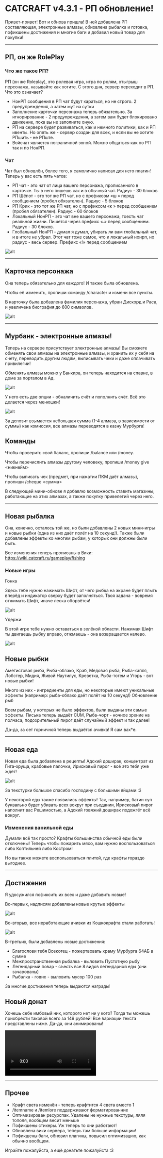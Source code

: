 # CATCRAFT v4.3.1 - РП обновление!

Привет-привет! Вот и обнова пришла! В ней добавлена РП составляющая, электронные алмазы, обновлена рыбалка и готовка, пофикшены достижения и многие баги и добавил новый товар для покупки!

***

## РП, он же RolePlay

### Что же такое РП?

РП (он же Roleplay), это ролевая игра, игра по ролям, отыгрыш персонажа, называйте как хотите. С этого дня, сервер переходит в РП. Что это означает?

- НонРП сообщения в РП чат будут караться, но не строго. 2 предупреждения, а затем мут на сутки
- Заполнение карточки персонажа теперь обязательно. За игнорирование - 2 предупреждения, а затем вам будет блокировано движение, пока вы не заполните оную.
- РП на сервере будет развиваться, как и немного политики, как и РП ивенты. Но опять же - сервер создан для всех, и если вы не хотите РПшить - не РПште.
- Войсчат является пограничной зоной. Можно общаться как по РП так и по НонРП.

### Чат

Чат был обновлён, более того, я самолично написал для него плагин! Теперь у вас есть пять чатов:

- РП чат - это чат от лица вашего персонажа, прописанного в карточке. Ты в него пишешь как и в обычный чат. Радиус - 30 блоков
- РП Шёпот - это тот же РП чат, но с префиксом «ш » перед сообщением (пробел обязателен). Радиус - 5 блоков
- РП Крик - это тот же РП чат, но с префиксом «к » перед сообщением (пробел обязателен). Радиус - 60 блоков
- Локальный НонРП - это чат вне вашего персонажа, тоесть чат реальной жизни. Пишется через префикс «.» перед сообщением. Радиус - 30 блоков.
- Глобальный НонРП - думал я думал, убирать ли вам глобальный чат, и в итоге не убрал. Этот чат тоже самое, что и локальный нонрп, но радиус - весь сервер. Префикс «!» перед сообщением

![alt](/assets/updates/4season/4_3_1/chat.jpg)

***

## Карточка персонажа

Она теперь обязательно для каждого! И также была обновлена.

Чтобы её изменить, пропиши команду /character и измени все пункты.

В карточку была добавлена фамилия персонажа, убран Дискорд и Раса, и увеличена биография до 600 символов.

![alt](/assets/updates/4season/4_3_1/profile.jpg)

***

## Мурбанк - электронные алмазы!

Теперь на сервере присутствует электронные алмазы! Вы сможете обменять свои алмазы на электронные алмазы, и хранить их у себя на счету, переводить другим людям, выписывать чеки и даже оплачивать привилегии!

Обменять алмазы можно у Банкира, он теперь находится на спавне, в доме за порталом в Ад.

![alt](/assets/updates/4season/4_3_1/bankir.jpg)

У него есть две опции - обналичить счёт и пополнить счёт. Всё это делается через менюшки!

![alt](/assets/updates/4season/4_3_1/bankir_menu.jpg)

За депозит взымается небольшая сумма (1-4 алмаза, в зависимости от суммы) как комиссия, все алмазы переводятся в казну Мурбурга!

## Команды

Чтобы проверить свой баланс, пропиши /balance или /money.

Чтобы перечислить алмазы другому человеку, пропиши /money give <никнейм>

Чтобы выписать чек (предмет, при нажатии ПКМ даёт алмазы), пропиши /cheque <сумма>

В следующей мини-обнове я добавлю возможность ставить магазины, работающие на этих алмазах, а также покупку привелегий через него.

***

## Новая рыбалка

Она, конечно, осталось той же, но были добавлены 2 новых мини-игры и новые рыбки (одна из них даёт полёт на 10 секунд!). Также были добавлены эффекты ко многим рыбам, у которых они должны были быть.

Все изменения теперь прописаны в Вики: https://wiki.catcraft.ru/gameplay/fishing

### Новые игры

Гонка

Здесь тебе нужно нажимать Шифт, от чего рыбка на экране будет плыть вперёд и индикатор сверху будет заполняться. Твоя задача - вовремя отжимать Шифт, иначе леска оборвётся!

![alt](/assets/updates/4season/4_3_1/race.jpg)

Удержи

В этой игре тебе нужно оставаться в зелёной области. Нажимая Шифт ты двигаешь рыбку вправо, отжмаешь - она возвращается налево.

![alt](/assets/updates/4season/4_3_1/hold.jpg)

## Новые рыбки

Аметистовая рыба, Рыба-облако, Краб, Медовая рыба, Рыба-капля, Лобстер, Мидия, Живой Наутилус, Креветка, Рыба-тотем и Угорь - вот новые рыбки!

Много из них - ингредиенты для еды, но некоторые имеют уникальные эффекты (например: рыба-облако даёт полёт на 10 секунд!)
Обновление рыб

Всем рыбам, у которых не было эффектов, были выданы эти самые эффекты. Писька теперь выдаёт CUM, Рыба-чорт - ночное зрение на полчаса, подозрительный пирог даёт случайный эффект и так далее!

Да-да, за сет горничной теперь выдаётся ачивка! Я сам вax*е.

***

## Новая еда

Новая еда была добавлена в рецепты! Адский доширак, концентрат из Гига-хруща, крабовые палочки, Ирисковый пирог - всё это тебя уже ждёт!

![alt](/assets/updates/4season/4_3_1/new_food.jpg)

За текстурки большое спасибо господину с большими яйцами :3

У некоторой еды также появились эффекты! Так, например, батин суп буквально будет убивать всех вокруг при съедании, Ирисковый пирог наполнит вас Решимостью, а Адский говяжий доширак подожгёт всё вокруг.

### Изменения ванильной еды

Думали всё так просто? Крафты большинства обычной еды были отключены! Теперь чтобы пожарить мясо, вам нужно воспользоваться либо Коптильней либо Костром!

Но вы также можете воспользоваться плитой, где крафты гораздо выгоднее.

***

## Достижения

Я удосужился пофиксить их всех и даже добавить новые!

Во-первых, надписям добавлены новые крутые эффекты

![alt](/assets/updates/4season/4_3_1/root.jpg)

Во-вторых, все неработающие ачивки из Кошкокрафта стали работать!

![alt](/assets/updates/4season/4_3_1/real_cc.jpg)

В-третьих, были добавлены новые достижения:

- Благослови тебя Всекотец - пожертвовать храму Мурбурга 64АБ в сумме
- Межпространственная рыбалка - выловить Пустотную рыбу
- Легендарный повар - съесть все 8 видов легендарной еды (они зачарованы)
- Рыбалка - говно - выловить мусор 100 раз

За многие достижения теперь выдаются награды!

## Новый донат

Хочешь себе имбовый ник, которого нет ни у кого? Тогда ты можешь приобрести таковой всего за 149 рублей! Все вариации текста представлены ниже. Да-да, они анимированы!

![alt](/assets/updates/4season/4_3_1/anim_colors.mp4)

***

## Прочее

- Крафт света изменён - теперь крафтится 4 света вместо 1
- /itemname и /itemlore поддерживают форматированние
- Оптимизирован ресурспак. Удалены не нужные текстуры, ляля тополя, вообщем весит меньше
- Пофикшены стикеры. Уж теперь то они работают!
- Обновлена вики сервера, теперь там больше информации!
- Пофикшены баги, обновил плагины, повысил оптимизацию, как обычно вообщем.

Играйте пожалуйста, а ещё донатьте пожалуйста :3